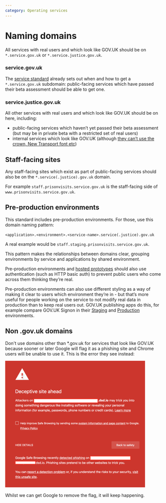 ```yaml
---
category: Operating services
---
```

# Naming domains

All services with real users and which look like GOV.UK should be on
`*.service.gov.uk` or `*.service.justice.gov.uk`.

### service.gov.uk

The [service standard](https://www.gov.uk/service-manual/technology/get-a-domain-name)
already sets out when and how to get a `*.service.gov.uk` subdomain:
public-facing services which have passed their beta assessment should
be able to get one.

### service.justice.gov.uk

All other services with real users and which look like GOV.UK should be
on here, including:

- public-facing services which haven’t yet passed their beta assessment
(but may be in private beta with a restricted set of real users)
- internal services which look like GOV.UK (although [they can’t use the
crown, New Transport font etc](https://www.gov.uk/service-manual/design/making-your-service-look-like-govuk#if-your-service-isnt-on-govuk))

## Staff-facing sites

Any staff-facing sites which exist as part of public-facing services
should also be on the `*.service(.justice).gov.uk` domain.

For example `staff.prisonvisits.service.gov.uk` is the staff-facing
side of `www.prisonvisits.service.gov.uk`.

## Pre-production environments

This standard includes pre-production environments. For those, use this
domain naming pattern:

`<application>.<environment>.<service-name>.service(.justice).gov.uk`

A real example would be `staff.staging.prisonvisits.service.gov.uk`.

This pattern makes the relationships between domains clear, grouping
environments by service and applications by shared environment.

Pre-production environments and [hosted prototypes](https://www.gov.uk/service-manual/design/making-prototypes#sharing-code-prototypes)
should also use authentication (such as HTTP basic auth) to prevent
public users who come across them thinking they’re real.

Pre-production environments can also use different styling as a way of
making it clear to users which environment they’re in - but that’s more
useful for people working on the service to not modify real data in
production than to keep real users out. GOV.UK publishing apps do this,
for example compare GOV.UK Signon in their [Staging](https://signon.staging.publishing.service.gov.uk)
and [Production](https://signon.publishing.service.gov.uk) environments.

## Non .gov.uk domains

Don't use domains other than *.gov.uk for services that look like GOV.UK because sooner or later Google will flag it as a phishing site and Chrome users will be unable to use it. This is the error they see instead:

[
<img src="/images/deceptive-site-alert.png" style="width: 450px;">
](/images/deceptive-site-alert.png)

Whilst we can get Google to remove the flag, it will keep happening.
